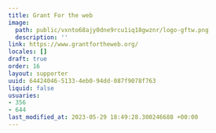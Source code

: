 ```yaml
---
title: Grant For the web
image:
  path: public/vxnto68ajy0dne9rcu1iq18gwznr/logo-gftw.png
  description: ''
link: https://www.grantfortheweb.org/
locales: []
draft: true
order: 16
layout: supporter
uuid: 64424046-5133-4eb0-94dd-087f9078f763
liquid: false
usuaries:
- 356
- 644
last_modified_at: 2023-05-29 18:49:28.300246688 +00:00
---
```


